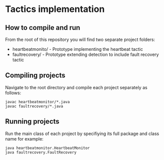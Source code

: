 # Tactics implementation

## How to compile and run
From the root of this repository you will find two separate project folders:
- heartbeatmonito/ - Prototype implementing the heartbeat tactic
- faultrecovery/ - Prototype extending detection to include fault recovery tactic

## Compiling projects
Navigate to the root directory and compile each project separately as follows:

```
javac heartbeatmonitor/*.java
javac faultrecovery/*.java
```

## Running projects
Run the main class of each project by specifiying its full package and class name for example:

```
java heartbeatmonitor.HeartbeatMonitor
java faultrecovery.FaultRecovery
```